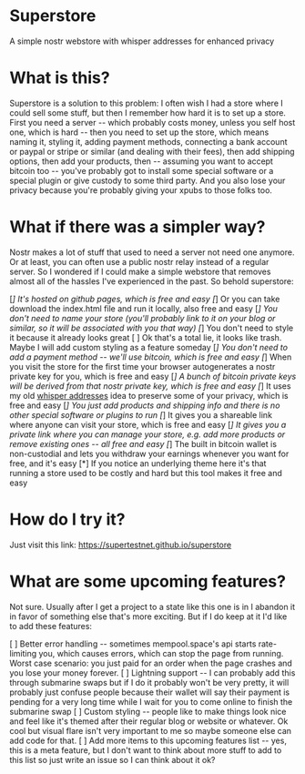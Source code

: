 # Superstore
A simple nostr webstore with whisper addresses for enhanced privacy

# What is this?

Superstore is a solution to this problem: I often wish I had a store where I could sell some stuff, but then I remember how hard it is to set up a store. First you need a server -- which probably costs money, unless you self host one, which is hard -- then you need to set up the store, which means naming it, styling it, adding payment methods, connecting a bank account or paypal or stripe or similar (and dealing with their fees), then add shipping options, then add your products, then -- assuming you want to accept bitcoin too -- you've probably got to install some special software or a special plugin or give custody to some third party. And you also lose your privacy because you're probably giving your xpubs to those folks too.

# What if there was a simpler way?

Nostr makes a lot of stuff that used to need a server not need one anymore. Or at least, you can often use a public nostr relay instead of a regular server. So I wondered if I could make a simple webstore that removes almost all of the hassles I've experienced in the past. So behold superstore:

[*] It's hosted on github pages, which is free and easy
[*] Or you can take download the index.html file and run it locally, also free and easy
[*] You don't need to name your store (you'll probably link to it on your blog or similar, so it will be associated with you that way)
[*] You don't need to style it because it already looks great
[ ] Ok that's a total lie, it looks like trash. Maybe I will add custom styling as a feature someday
[*] You don't need to add a payment method -- we'll use bitcoin, which is free and easy
[*] When you visit the store for the first time your browser autogenerates a nostr private key for you, which is free and easy
[*] A bunch of bitcoin private keys will be derived from that nostr private key, which is free and easy
[*] It uses my old [whisper addresses](https://github.com/supertestnet/whisper-addresses/) idea to preserve some of your privacy, which is free and easy
[*] You just add products and shipping info and there is no other special software or plugins to run
[*] It gives you a shareable link where anyone can visit your store, which is free and easy
[*] It gives you a private link where you can manage your store, e.g. add more products or remove existing ones -- all free and easy
[*] The built in bitcoin wallet is non-custodial and lets you withdraw your earnings whenever you want for free, and it's easy
[*] If you notice an underlying theme here it's that running a store used to be costly and hard but this tool makes it free and easy

# How do I try it?

Just visit this link: https://supertestnet.github.io/superstore

# What are some upcoming features?

Not sure. Usually after I get a project to a state like this one is in I abandon it in favor of something else that's more exciting. But if I do keep at it I'd like to add these features:

[ ] Better error handling -- sometimes mempool.space's api starts rate-limiting you, which causes errors, which can stop the page from running. Worst case scenario: you just paid for an order when the page crashes and you lose your money forever.
[ ] Lightning support -- I can probably add this through submarine swaps but if I do it probably won't be very pretty, it will probably just confuse people because their wallet will say their payment is pending for a very long time while I wait for you to come online to finish the submarine swap
[ ] Custom styling -- people like to make things look nice and feel like it's themed after their regular blog or website or whatever. Ok cool but visual flare isn't very important to me so maybe someone else can add code for that.
[ ] Add more items to this upcoming features list -- yes, this is a meta feature, but I don't want to think about more stuff to add to this list so just write an issue so I can think about it ok?
